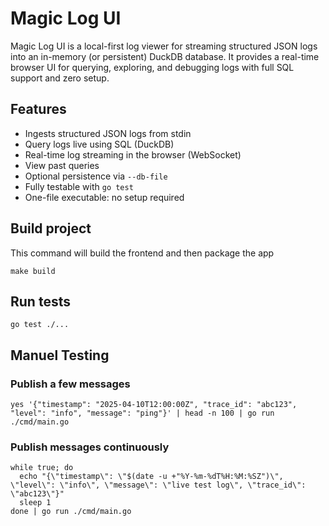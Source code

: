 # Magic Log UI

Magic Log UI is a local-first log viewer for streaming structured JSON logs into an in-memory (or persistent) DuckDB database. It provides a real-time browser UI for querying, exploring, and debugging logs with full SQL support and zero setup.

## Features

- Ingests structured JSON logs from stdin
- Query logs live using SQL (DuckDB)
- Real-time log streaming in the browser (WebSocket)
- View past queries
- Optional persistence via `--db-file`
- Fully testable with `go test`
- One-file executable: no setup required


## Build project

This command will build the frontend and then package the app

```
make build
```

## Run tests

```
go test ./...
```

## Manuel Testing

### Publish a few messages

```
yes '{"timestamp": "2025-04-10T12:00:00Z", "trace_id": "abc123", "level": "info", "message": "ping"}' | head -n 100 | go run ./cmd/main.go
```

### Publish messages continuously

```
while true; do
  echo "{\"timestamp\": \"$(date -u +"%Y-%m-%dT%H:%M:%SZ")\", \"level\": \"info\", \"message\": \"live test log\", \"trace_id\": \"abc123\"}"
  sleep 1
done | go run ./cmd/main.go
```